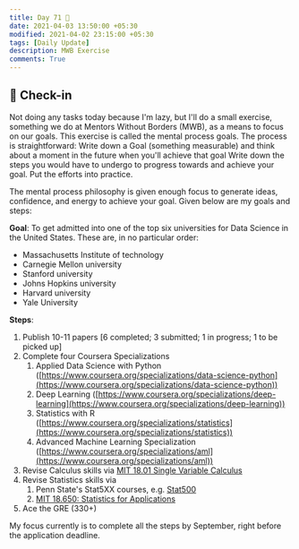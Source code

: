 ```yaml
---
title: Day 71 🥫
date: 2021-04-03 13:50:00 +05:30
modified: 2021-04-02 23:15:00 +05:30
tags: [Daily Update]
description: MWB Exercise
comments: True
---
```


## 📩 Check-in

Not doing any tasks today because I'm lazy, but I'll do a small exercise, something we do at Mentors Without Borders (MWB), as a means to focus on our goals. This exercise is called the mental process goals. The process is straightforward:
Write down a Goal (something measurable) and think about a moment in the future when you'll achieve that goal
Write down the steps you would have to undergo to progress towards and achieve your goal.
Put the efforts into practice.

The mental process philosophy is given enough focus to generate ideas, confidence, and energy to achieve your goal.
Given below are my goals and steps:

**Goal**: To get admitted into one of the top six universities for Data Science in the United States. These are, in no particular order:

* Massachusetts Institute of technology
* Carnegie Mellon university
* Stanford university
* Johns Hopkins university
* Harvard university
* Yale University

**Steps**:

1. Publish 10-11 papers [6 completed; 3 submitted; 1 in progress; 1 to be picked up]
2. Complete four Coursera Specializations
   1. Applied Data Science with Python ([https://www.coursera.org/specializations/data-science-python](https://www.coursera.org/specializations/data-science-python))
   2. Deep Learning ([https://www.coursera.org/specializations/deep-learning](https://www.coursera.org/specializations/deep-learning))
   3. Statistics with R ([https://www.coursera.org/specializations/statistics](https://www.coursera.org/specializations/statistics))
   4. Advanced Machine Learning Specialization ([https://www.coursera.org/specializations/aml](https://www.coursera.org/specializations/aml))
3. Revise Calculus skills via [MIT 18.01 Single Variable Calculus](https://ocw.mit.edu/courses/mathematics/18-01-single-variable-calculus-fall-2006/)
4. Revise Statistics skills via
   1. Penn State's Stat5XX courses, e.g. [Stat500](https://online.stat.psu.edu/stat500/)
   2. [MIT 18.650: Statistics for Applications](https://ocw.mit.edu/courses/mathematics/18-443-statistics-for-applications-spring-2015/index.htm)
5. Ace the GRE (330+)

My focus currently is to complete all the steps by September, right before the application deadline.
